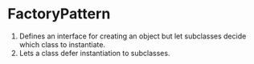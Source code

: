 # FactoryPattern
1.  Defines an interface for creating an object but let subclasses decide which class to instantiate.
2.  Lets a class defer instantiation to subclasses.
